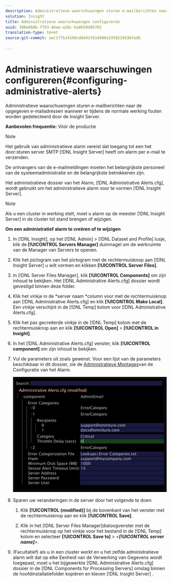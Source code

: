 ```yaml
---
description: Administratieve waarschuwingen sturen e-mailberichten naar de opgegeven e-mailadressen wanneer er tijdens de normale werking fouten worden gedetecteerd door de Insight Server.
solution: Insight
title: Administratieve waarschuwingen configureren
uuid: 398e088b-ff83-46ae-a20c-ba0b50d85702
translation-type: tm+mt
source-git-commit: aec1f7b14198cdde91f61d490a235022943bfedb

---
```



# Administratieve waarschuwingen configureren{#configuring-administrative-alerts}

Administratieve waarschuwingen sturen e-mailberichten naar de opgegeven e-mailadressen wanneer er tijdens de normale werking fouten worden gedetecteerd door de Insight Server.

**Aanbevolen frequentie:** Vóór de productie

>[!NOTE]
>
>Het gebruik van administratieve alarm vereist dat toegang tot een het door:sturen server SMTP [!DNL Insight Server] heeft om alarm per e-mail te verzenden.

De ontvangers van de e-mailmeldingen moeten het belangrijkste personeel van de systeemadministratie en de belangrijkste betrokkenen zijn.

Het administratieve dossier van het Alarm, [!DNL Administrative Alerts.cfg], wordt gebruikt om het administratieve alarm voor te vormen [!DNL Insight Server].

>[!NOTE]
>
>Als u een cluster in werking stelt, moet u alarm op de meester [!DNL Insight Server] in de cluster tot stand brengen of wijzigen.

**Om een administratief alarm te creëren of te wijzigen**

1. In [!DNL Insight], op het [!DNL Admin] > [!DNL Dataset and Profile] lusje, klik de **[!UICONTROL Servers Manager]** duimnagel om de werkruimte van de Manager van Servers te openen.
1. Klik het pictogram van het pictogram met de rechtermuisknop aan [!DNL Insight Server] u wilt vormen en klikken **[!UICONTROL Server Files]**.
1. In [!DNL Server Files Manager], klik **[!UICONTROL Components]** om zijn inhoud te bekijken. Het [!DNL Administrative Alerts.cfg] dossier wordt gevestigd binnen deze folder.
1. Klik het vinkje in de *server naam *column voor met de rechtermuisknop aan [!DNL Administrative Alerts.cfg] en klik **[!UICONTROL Make Local]**. Een vinkje verschijnt in de [!DNL Temp] kolom voor [!DNL Administrative Alerts.cfg].
1. Klik het pas gecreëerde vinkje in de [!DNL Temp] kolom met de rechtermuisknop aan en klik **[!UICONTROL Open]** > **[!UICONTROL in Insight]**.
1. In het [!DNL Administrative Alerts.cfg] venster, klik **[!UICONTROL component]** om zijn inhoud te bekijken.
1. Vul de parameters uit zoals gewenst. Voor een lijst van de parameters beschikbaar in dit dossier, zie de [Administratieve Montages](../../../home/c-inst-svr/c-cfg-stgs-ref/c-admin-alts-cfg-stgs.md#concept-14c3c3ed797f47c5900ec04cae2fc491)van de Configuratie van het Alarm.

   ![Stapgegevens](assets/cfg_adminalerts_examplevalues.png)

1. Sparen uw veranderingen in de server door het volgende te doen:

   1. Klik **[!UICONTROL (modified)]** bij de bovenkant van het venster met de rechtermuisknop aan en klik **[!UICONTROL Save]**.

   1. Klik in het [!DNL Server Files Manager]dialoogvenster met de rechtermuisknop op het vinkje voor het bestand in de [!DNL Temp] kolom en selecteer **[!UICONTROL Save to]** > *&lt;**[!UICONTROL server name]**>*.

1. (Facultatief) als u in een cluster werkt en u het zelfde administratieve alarm wilt dat op elke Eenheid van de Verwerking van Gegevens wordt toegepast, moet u het bijgewerkte [!DNL Administrative Alerts.cfg] dossier in de [!DNL Components for Processing Servers] omslag binnen de hoofdinstallatiefolder kopiëren en kleven [!DNL Insight Server] .
